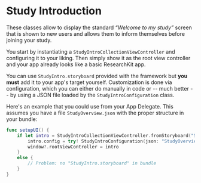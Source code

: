 Study Introduction
==================

These classes allow to display the standard _“Welcome to my study”_ screen that is shown to new users and allows them to inform themselves before joining your study.

You start by instantiating a `StudyIntroCollectionViewController` and configuring it to your liking.
Then simply show it as the root view controller and your app already looks like a basic ResearchKit app.

You can use `StudyIntro.storyboard` provided with the framework but **you must** add it to your app's target yourself.
Customization is done via configuration, which you can either do manually in code or -- much better -- by using a JSON file loaded by the `StudyIntroConfiguration` class.

Here's an example that you could use from your App Delegate.
This assumes you have a file `StudyOverview.json` with the proper structure in your bundle:

```swift
func setupUI() {
    if let intro = StudyIntroCollectionViewController.fromStoryboard("StudyIntro") {
        intro.config = try! StudyIntroConfiguration(json: "StudyOverview")
        window?.rootViewController = intro
    }
    else {
        // Problem: no "StudyIntro.storyboard" in bundle
    }
}
```
